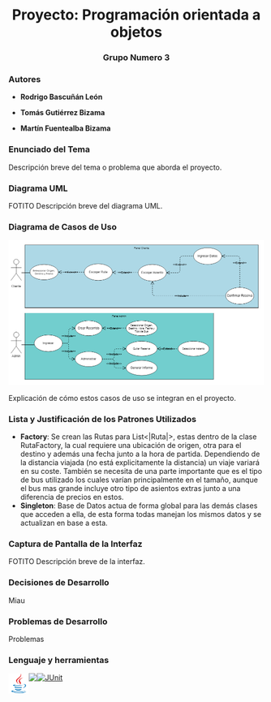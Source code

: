 <h1 align="center">Proyecto: Programación orientada a objetos</h1>

<h3 align="center">Grupo Numero 3</h3>

<h3 align="left"> Autores</h3>
<p align="left">
</p>

- **Rodrigo Bascuñán León**

- **Tomás Gutiérrez Bizama**

- **Martín Fuentealba Bizama**


### Enunciado del Tema
Descripción breve del tema o problema que aborda el proyecto.

### Diagrama UML
FOTITO
Descripción breve del diagrama UML.

### Diagrama de Casos de Uso
![Diagrama de Casos de Uso](Diagramas/casos.png)

Explicación de cómo estos casos de uso se integran en el proyecto.

### Lista y Justificación de los Patrones Utilizados
- **Factory**: Se crean las Rutas para List<|Ruta|>, estas dentro de la clase RutaFactory, la cual requiere una ubicación de origen, otra para el destino y además una fecha junto a la hora de partida. Dependiendo de la distancia viajada (no está explicitamente la distancia) un viaje variará en su coste.
También se necesita de una parte importante que es el tipo de bus utilizado los cuales varían principalmente en el tamaño, aunque el bus mas grande incluye otro tipo de asientos extras junto a una diferencia de precios en estos.
- **Singleton**: Base de Datos actua de forma global para las demás clases que acceden a ella, de esta forma todas manejan los mismos datos y se actualizan en base a esta.

### Captura de Pantalla de la Interfaz
FOTITO
Descripción breve de la interfaz.

### Decisiones de Desarrollo

Miau

### Problemas de Desarrollo

Problemas


<h3 align="left">Lenguaje y herramientas</h3>
<p align="left"> <a href="https://www.java.com" target="_blank" rel="noreferrer"> <img src="https://raw.githubusercontent.com/devicons/devicon/master/icons/java/java-original.svg" alt="java" width="40" 
<p align="left"> <a href="https://git-scm.com/" target="_blank" rel="noreferrer"> <img src="https://www.vectorlogo.zone/logos/git-scm/git-scm-icon.svg"height="40"
<p align="left"> <a href="https://junit.org/junit5/" target="_blank" rel="noreferrer"> <img src="https://raw.githubusercontent.com/junit-team/junit5/86465f4f491219ad0c0cf9c64eddca7b0edeb86f/assets/img/junit5-logo.svg" alt="JUnit" width="40" height="40"/> </a> </p>
